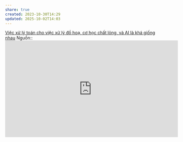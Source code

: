 ```yaml
---
share: true
created: 2023-10-30T14:29
updated: 2025-10-02T14:03
---
```

[Việc xử lý toán cho việc xử lý đồ hoạ, cơ học chất lỏng, và AI là khá giống nhau](../%E2%9A%92%EF%B8%8FNhu%20c%E1%BA%A7u%20c%C3%B4ng%20vi%E1%BB%87c/Ph%C3%A2n%20t%C3%ADch%20d%E1%BB%AF%20li%E1%BB%87u/To%C3%A1n/Vi%E1%BB%87c%20x%E1%BB%AD%20l%C3%BD%20to%C3%A1n%20cho%20vi%E1%BB%87c%20x%E1%BB%AD%20l%C3%BD%20%C4%91%E1%BB%93%20ho%E1%BA%A1,%20c%C6%A1%20h%E1%BB%8Dc%20ch%E1%BA%A5t%20l%E1%BB%8Fng,%20v%C3%A0%20AI%20l%C3%A0%20kh%C3%A1%20gi%E1%BB%91ng%20nhau.md)
Nguồn:: <iframe width="560" height="315" src="https://www.youtube.com/embed/K9anz4aB0S0?si=hgREuXCytJ1R8PfQ&t=512" title="YouTube video player" frameborder="0" allow="accelerometer; autoplay; clipboard-write; encrypted-media; gyroscope; picture-in-picture; web-share" referrerpolicy="strict-origin-when-cross-origin" allowfullscreen></iframe>